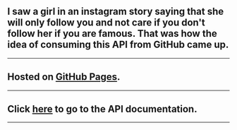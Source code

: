 <h2>    
    I saw a girl in an instagram story saying that she will only follow you and not care if you don't follow her if you are famous. That was how the idea of ​​consuming this API from GitHub came up.
</h2>

---

## Hosted on [GitHub Pages](https://pgthiago.github.io/follow-each-other/).

---

## Click [here](https://docs.github.com/en/free-pro-team@latest/rest/reference/users#list-the-people-the-authenticated-user-follows) to go to the API documentation.

---